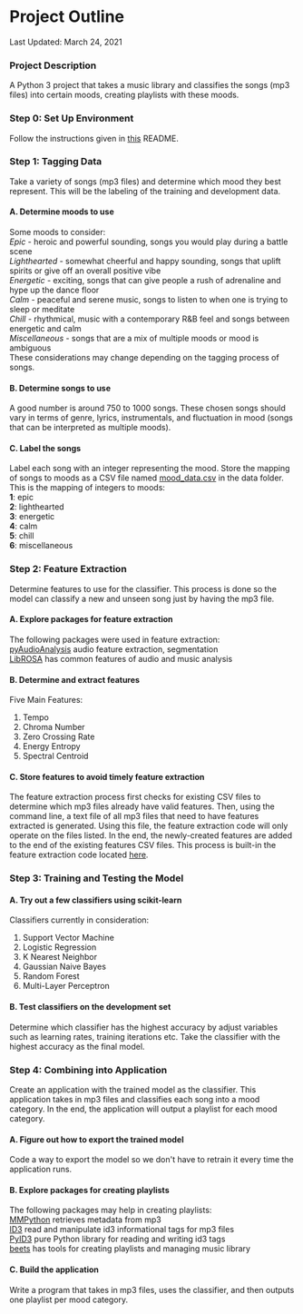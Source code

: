 # Project Outline

Last Updated: March 24, 2021
### Project Description
A Python 3 project that takes a music library and classifies the songs (mp3 files) into certain moods, creating playlists with these moods.

### Step 0: Set Up Environment
Follow the instructions given in [this](setup.md) README.

### Step 1: Tagging Data
Take a variety of songs (mp3 files) and determine which mood they best represent. This will be the labeling of the training and development data.
#### A. Determine moods to use
Some moods to consider:  
*Epic* - heroic and powerful sounding, songs you would play during a battle scene  
*Lighthearted* - somewhat cheerful and happy sounding, songs that uplift spirits or give off an overall positive vibe  
*Energetic* - exciting, songs that can give people a rush of adrenaline and hype up the dance floor  
*Calm* - peaceful and serene music, songs to listen to when one is trying to sleep or meditate  
*Chill* - rhythmical, music with a contemporary R&B feel and songs between energetic and calm  
*Miscellaneous* - songs that are a mix of multiple moods or mood is ambiguous  
These considerations may change depending on the tagging process of songs.  
#### B. Determine songs to use
A good number is around 750 to 1000 songs. These chosen songs should vary in terms of genre, lyrics, instrumentals, and fluctuation in mood (songs that can be interpreted as multiple moods).
#### C. Label the songs
Label each song with an integer representing the mood. Store the mapping of songs to moods as a CSV file named [mood_data.csv](data/mood_data.csv) in the data folder. This is the mapping of integers to moods:  
**1**: epic  
**2**: lighthearted  
**3**: energetic  
**4**: calm  
**5**: chill  
**6**: miscellaneous

### Step 2: Feature Extraction
Determine features to use for the classifier. This process is done so the model can classify a new and unseen song just by having the mp3 file.
#### A. Explore packages for feature extraction
The following packages were used in feature extraction:  
[pyAudioAnalysis](https://github.com/tyiannak/pyAudioAnalysis/) audio feature extraction, segmentation  
[LibROSA](https://github.com/librosa/librosa) has common features of audio and music analysis  
#### B. Determine and extract features
Five Main Features:  
1. Tempo  
2. Chroma Number  
3. Zero Crossing Rate  
4. Energy Entropy  
5. Spectral Centroid  

#### C. Store features to avoid timely feature extraction
The feature extraction process first checks for existing CSV files to determine which mp3 files already have valid features. Then, using the command line, a text file of all mp3 files that need to have features extracted is generated. Using this file, the feature extraction code will only operate on the files listed. In the end, the newly-created features are added to the end of the existing features CSV files. This process is built-in the feature extraction code located [here](music/feature_extraction.ipynb).  

### Step 3: Training and Testing the Model
#### A. Try out a few classifiers using scikit-learn
Classifiers currently in consideration:  
1. Support Vector Machine  
2. Logistic Regression  
3. K Nearest Neighbor  
4. Gaussian Naive Bayes  
5. Random Forest  
6. Multi-Layer Perceptron  

#### B. Test classifiers on the development set
Determine which classifier has the highest accuracy by adjust variables such as learning rates, training iterations etc. Take the classifier with the highest accuracy as the final model.

### Step 4: Combining into Application
Create an application with the trained model as the classifier. This application takes in mp3 files and classifies each song into a mood category. In the end, the application will output a playlist for each mood category.
#### A. Figure out how to export the trained model
Code a way to export the model so we don't have to retrain it every time the application runs.
#### B. Explore packages for creating playlists
The following packages may help in creating playlists:  
[MMPython](https://sourceforge.net/projects/mmpython/) retrieves metadata from mp3  
[ID3](http://id3-py.sourceforge.net/) read and manipulate id3 informational tags for mp3 files  
[PyID3](https://github.com/myers/pyid3) pure Python library for reading and writing id3 tags  
[beets](http://beets.io/) has tools for creating playlists and managing music library  
#### C. Build the application
Write a program that takes in mp3 files, uses the classifier, and then outputs one playlist per mood category.
